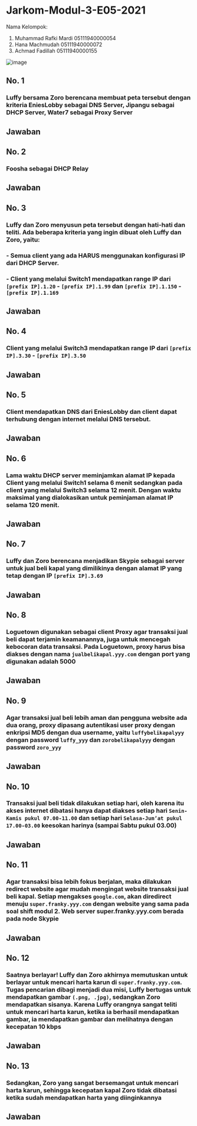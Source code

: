# Jarkom-Modul-3-E05-2021

Nama Kelompok:
1. Muhammad Rafki Mardi 05111940000054
2. Hana Machmudah 05111940000072
3. Achmad Fadillah  05111940000155

![image](https://user-images.githubusercontent.com/66562311/140715335-a5fc5d3c-b829-4906-ba60-9418b1f63bc0.png)

## No. 1
### Luffy bersama Zoro berencana membuat peta tersebut dengan kriteria EniesLobby sebagai DNS Server, Jipangu sebagai DHCP Server, Water7 sebagai Proxy Server

## Jawaban


## No. 2
### Foosha sebagai DHCP Relay

## Jawaban


## No. 3
### Luffy dan Zoro menyusun peta tersebut dengan hati-hati dan teliti. Ada beberapa kriteria yang ingin dibuat oleh Luffy dan Zoro, yaitu:
### - Semua client yang ada HARUS menggunakan konfigurasi IP dari DHCP Server.
### - Client yang melalui Switch1 mendapatkan range IP dari `[prefix IP].1.20` - `[prefix IP].1.99` dan `[prefix IP].1.150` - `[prefix IP].1.169`


## Jawaban


## No. 4
### Client yang melalui Switch3 mendapatkan range IP dari `[prefix IP].3.30` - `[prefix IP].3.50`

## Jawaban


## No. 5
### Client mendapatkan DNS dari EniesLobby dan client dapat terhubung dengan internet melalui DNS tersebut.

## Jawaban


## No. 6
### Lama waktu DHCP server meminjamkan alamat IP kepada Client yang melalui Switch1 selama 6 menit sedangkan pada client yang melalui Switch3 selama 12 menit. Dengan waktu maksimal yang dialokasikan untuk peminjaman alamat IP selama 120 menit.

## Jawaban


## No. 7
### Luffy dan Zoro berencana menjadikan Skypie sebagai server untuk jual beli kapal yang dimilikinya dengan alamat IP yang tetap dengan IP `[prefix IP].3.69`

## Jawaban


## No. 8
### Loguetown digunakan sebagai client Proxy agar transaksi jual beli dapat terjamin keamanannya, juga untuk mencegah kebocoran data transaksi. Pada Loguetown, proxy harus bisa diakses dengan nama `jualbelikapal.yyy.com` dengan port yang digunakan adalah 5000

## Jawaban


## No. 9
### Agar transaksi jual beli lebih aman dan pengguna website ada dua orang, proxy dipasang autentikasi user proxy dengan enkripsi MD5 dengan dua username, yaitu `luffybelikapalyyy` dengan password `luffy_yyy` dan `zorobelikapalyyy` dengan password `zoro_yyy`

## Jawaban


## No. 10
### Transaksi jual beli tidak dilakukan setiap hari, oleh karena itu akses internet dibatasi hanya dapat diakses setiap hari `Senin-Kamis pukul 07.00-11.00` dan setiap hari `Selasa-Jum’at pukul 17.00-03.00` keesokan harinya (sampai Sabtu pukul 03.00)

## Jawaban


## No. 11
### Agar transaksi bisa lebih fokus berjalan, maka dilakukan redirect website agar mudah mengingat website transaksi jual beli kapal. Setiap mengakses `google.com`, akan diredirect menuju `super.franky.yyy.com` dengan website yang sama pada soal shift modul 2. Web server super.franky.yyy.com berada pada node Skypie

## Jawaban


## No. 12
### Saatnya berlayar! Luffy dan Zoro akhirnya memutuskan untuk berlayar untuk mencari harta karun di `super.franky.yyy.com`. Tugas pencarian dibagi menjadi dua misi, Luffy bertugas untuk mendapatkan gambar `(.png, .jpg)`, sedangkan Zoro mendapatkan sisanya. Karena Luffy orangnya sangat teliti untuk mencari harta karun, ketika ia berhasil mendapatkan gambar, ia mendapatkan gambar dan melihatnya dengan kecepatan 10 kbps

## Jawaban


## No. 13
### Sedangkan, Zoro yang sangat bersemangat untuk mencari harta karun, sehingga kecepatan kapal Zoro tidak dibatasi ketika sudah mendapatkan harta yang diinginkannya

## Jawaban

